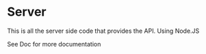# Server
This is all the server side code that provides the API.
Using Node.JS

See Doc for more documentation